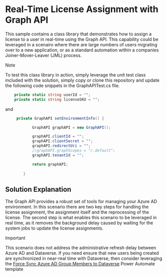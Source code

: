 # Real-Time License Assignment with Graph API

This sample contains a class library that demonstrates how to assign a license to a user in real-time using the Graph API. This capability could be leveraged in a scenairo where there are large numbers of users migrating over to a new application, or as a standard automation within a companies Joiner-Mover-Leaver (JML) process.

> [!NOTE]
> To test this class library in action, simply leverage the unit test class included with the solution, simply copy or clone this repository and update the following code snippets in the GraphAPITest.cs file.

```csharp
    private static string userId = "";
    private static string licenseSKU = "";
```

and

```csharp
     private GraphAPI setEnvironmentInfo() {

            GraphAPI graphAPI = new GraphAPI();

            graphAPI.clientId = "";
            graphAPI.clientSecret = "";
            graphAPI.redirectUri = "";
            //graphAPI.graphScopes = "/.default";
            graphAPI.tenantId = "";

            return graphAPI;
        
        }
```

## Solution Explanation

The Graph API provides a robust set of tools for managing your Azure AD environment. In this scenario there are two key steps for handling the license assignment, the assignment itself and the reprocessing of the license. The second step is what enables this scenario to be leveraged in real time, as it removes the background delay caused by waiting for the system jobs to update the license assignments. 

> [!IMPORTANT]
> This scenario does not address the administrative refresh delay between Azure AD and Dataverse. If you need ensure that new users being created are synchronized in near-real time with Dataverse, then consider leveraging the [Force Sync Azure AD Group Members to Dataverse](https://preview.flow.microsoft.com/en-us/galleries/public/templates/6e4162ca7afc48479e3ad1caadc6c1e6/force-sync-azure-active-directory-group-members-to-specified-cds-instance/) Power Automate template
